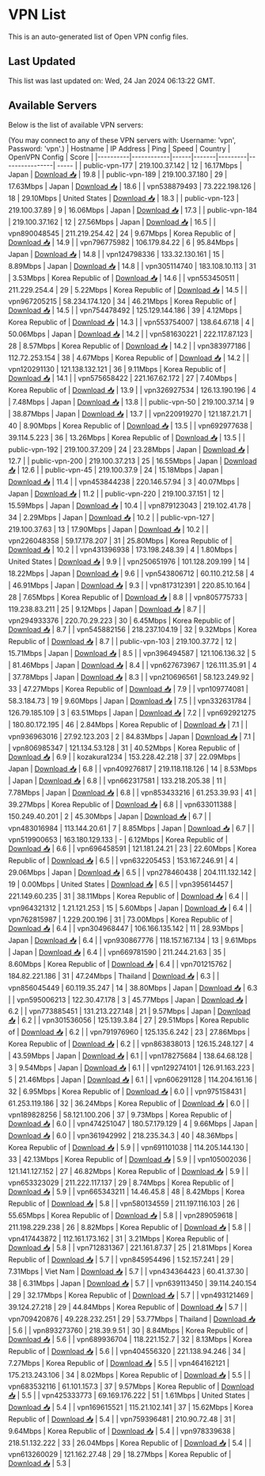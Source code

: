 # VPN List

This is an auto-generated list of Open VPN config files.

## Last Updated

This list was last updated on: Wed, 24 Jan 2024 06:13:22 GMT.

## Available Servers

Below is the list of available VPN servers:

(You may connect to any of these VPN servers with: Username: 'vpn', Password: 'vpn'.)
| Hostname | IP Address | Ping | Speed | Country | OpenVPN Config | Score |
|----------|------------|------|-------|---------|----------------| ----- |
| public-vpn-177 | 219.100.37.142 | 12 | 16.17Mbps | Japan | [Download 📥](./configs/server_0_JP.ovpn) | 19.8 |
| public-vpn-189 | 219.100.37.180 | 29 | 17.63Mbps | Japan | [Download 📥](./configs/server_1_JP.ovpn) | 18.6 |
| vpn538879493 | 73.222.198.126 | 18 | 29.10Mbps | United States | [Download 📥](./configs/server_2_US.ovpn) | 18.3 |
| public-vpn-123 | 219.100.37.89 | 9 | 16.06Mbps | Japan | [Download 📥](./configs/server_3_JP.ovpn) | 17.3 |
| public-vpn-184 | 219.100.37.162 | 12 | 27.56Mbps | Japan | [Download 📥](./configs/server_4_JP.ovpn) | 16.5 |
| vpn890048545 | 211.219.254.42 | 24 | 9.67Mbps | Korea Republic of | [Download 📥](./configs/server_5_KR.ovpn) | 14.9 |
| vpn796775982 | 106.179.84.22 | 6 | 95.84Mbps | Japan | [Download 📥](./configs/server_6_JP.ovpn) | 14.8 |
| vpn124798336 | 133.32.130.161 | 15 | 8.89Mbps | Japan | [Download 📥](./configs/server_7_JP.ovpn) | 14.8 |
| vpn305114740 | 183.108.10.113 | 31 | 3.53Mbps | Korea Republic of | [Download 📥](./configs/server_8_KR.ovpn) | 14.6 |
| vpn553450511 | 211.229.254.4 | 29 | 5.22Mbps | Korea Republic of | [Download 📥](./configs/server_9_KR.ovpn) | 14.5 |
| vpn967205215 | 58.234.174.120 | 34 | 46.21Mbps | Korea Republic of | [Download 📥](./configs/server_10_KR.ovpn) | 14.5 |
| vpn754478492 | 125.129.144.186 | 39 | 4.12Mbps | Korea Republic of | [Download 📥](./configs/server_11_KR.ovpn) | 14.3 |
| vpn553754007 | 138.64.67.18 | 4 | 50.06Mbps | Japan | [Download 📥](./configs/server_12_JP.ovpn) | 14.2 |
| vpn581630221 | 222.117.87.123 | 28 | 8.57Mbps | Korea Republic of | [Download 📥](./configs/server_13_KR.ovpn) | 14.2 |
| vpn383977186 | 112.72.253.154 | 38 | 4.67Mbps | Korea Republic of | [Download 📥](./configs/server_14_KR.ovpn) | 14.2 |
| vpn120291130 | 121.138.132.121 | 36 | 9.11Mbps | Korea Republic of | [Download 📥](./configs/server_15_KR.ovpn) | 14.1 |
| vpn575658422 | 221.167.62.172 | 27 | 7.40Mbps | Korea Republic of | [Download 📥](./configs/server_16_KR.ovpn) | 13.9 |
| vpn326927534 | 126.13.190.196 | 4 | 7.48Mbps | Japan | [Download 📥](./configs/server_17_JP.ovpn) | 13.8 |
| public-vpn-50 | 219.100.37.14 | 9 | 38.87Mbps | Japan | [Download 📥](./configs/server_18_JP.ovpn) | 13.7 |
| vpn220919270 | 121.187.21.71 | 40 | 8.90Mbps | Korea Republic of | [Download 📥](./configs/server_19_KR.ovpn) | 13.5 |
| vpn692977638 | 39.114.5.223 | 36 | 13.26Mbps | Korea Republic of | [Download 📥](./configs/server_20_KR.ovpn) | 13.5 |
| public-vpn-192 | 219.100.37.209 | 24 | 23.28Mbps | Japan | [Download 📥](./configs/server_21_JP.ovpn) | 12.7 |
| public-vpn-200 | 219.100.37.213 | 25 | 16.55Mbps | Japan | [Download 📥](./configs/server_22_JP.ovpn) | 12.6 |
| public-vpn-45 | 219.100.37.9 | 24 | 15.18Mbps | Japan | [Download 📥](./configs/server_23_JP.ovpn) | 11.4 |
| vpn453844238 | 220.146.57.94 | 3 | 40.07Mbps | Japan | [Download 📥](./configs/server_24_JP.ovpn) | 11.2 |
| public-vpn-220 | 219.100.37.151 | 12 | 15.59Mbps | Japan | [Download 📥](./configs/server_25_JP.ovpn) | 10.4 |
| vpn879123043 | 219.102.41.78 | 34 | 2.29Mbps | Japan | [Download 📥](./configs/server_26_JP.ovpn) | 10.2 |
| public-vpn-127 | 219.100.37.63 | 13 | 17.90Mbps | Japan | [Download 📥](./configs/server_27_JP.ovpn) | 10.2 |
| vpn226048358 | 59.17.178.207 | 31 | 25.80Mbps | Korea Republic of | [Download 📥](./configs/server_28_KR.ovpn) | 10.2 |
| vpn431396938 | 173.198.248.39 | 4 | 1.80Mbps | United States | [Download 📥](./configs/server_29_US.ovpn) | 9.9 |
| vpn250651976 | 101.128.209.199 | 14 | 18.22Mbps | Japan | [Download 📥](./configs/server_30_JP.ovpn) | 9.6 |
| vpn543806712 | 60.110.212.58 | 4 | 46.91Mbps | Japan | [Download 📥](./configs/server_31_JP.ovpn) | 9.3 |
| vpn817312391 | 220.85.10.164 | 28 | 7.65Mbps | Korea Republic of | [Download 📥](./configs/server_32_KR.ovpn) | 8.8 |
| vpn805775733 | 119.238.83.211 | 25 | 9.12Mbps | Japan | [Download 📥](./configs/server_33_JP.ovpn) | 8.7 |
| vpn294933376 | 220.70.29.223 | 30 | 6.45Mbps | Korea Republic of | [Download 📥](./configs/server_34_KR.ovpn) | 8.7 |
| vpn545882156 | 218.237.104.19 | 32 | 9.32Mbps | Korea Republic of | [Download 📥](./configs/server_35_KR.ovpn) | 8.7 |
| public-vpn-103 | 219.100.37.72 | 12 | 15.71Mbps | Japan | [Download 📥](./configs/server_36_JP.ovpn) | 8.5 |
| vpn396494587 | 121.106.136.32 | 5 | 81.46Mbps | Japan | [Download 📥](./configs/server_37_JP.ovpn) | 8.4 |
| vpn627673967 | 126.111.35.91 | 4 | 37.78Mbps | Japan | [Download 📥](./configs/server_38_JP.ovpn) | 8.3 |
| vpn210696561 | 58.123.249.92 | 33 | 47.27Mbps | Korea Republic of | [Download 📥](./configs/server_39_KR.ovpn) | 7.9 |
| vpn109774081 | 58.3.184.73 | 19 | 9.60Mbps | Japan | [Download 📥](./configs/server_40_JP.ovpn) | 7.5 |
| vpn332631784 | 126.79.185.109 | 3 | 63.51Mbps | Japan | [Download 📥](./configs/server_41_JP.ovpn) | 7.2 |
| vpn692921275 | 180.80.172.195 | 46 | 2.84Mbps | Korea Republic of | [Download 📥](./configs/server_42_KR.ovpn) | 7.1 |
| vpn936963016 | 27.92.123.203 | 2 | 84.83Mbps | Japan | [Download 📥](./configs/server_43_JP.ovpn) | 7.1 |
| vpn806985347 | 121.134.53.128 | 31 | 40.52Mbps | Korea Republic of | [Download 📥](./configs/server_44_KR.ovpn) | 6.9 |
| kozakura1234 | 153.228.42.218 | 37 | 22.09Mbps | Japan | [Download 📥](./configs/server_45_JP.ovpn) | 6.8 |
| vpn409276817 | 219.118.118.126 | 14 | 8.53Mbps | Japan | [Download 📥](./configs/server_46_JP.ovpn) | 6.8 |
| vpn662317581 | 133.218.205.38 | 11 | 7.78Mbps | Japan | [Download 📥](./configs/server_47_JP.ovpn) | 6.8 |
| vpn853433216 | 61.253.39.93 | 41 | 39.27Mbps | Korea Republic of | [Download 📥](./configs/server_48_KR.ovpn) | 6.8 |
| vpn633011388 | 150.249.40.201 | 2 | 45.30Mbps | Japan | [Download 📥](./configs/server_49_JP.ovpn) | 6.7 |
| vpn483016984 | 113.144.20.61 | 7 | 8.85Mbps | Japan | [Download 📥](./configs/server_50_JP.ovpn) | 6.7 |
| vpn519900653 | 163.180.129.133 | - | 6.12Mbps | Korea Republic of | [Download 📥](./configs/server_51_KR.ovpn) | 6.6 |
| vpn696458591 | 121.181.24.21 | 23 | 22.60Mbps | Korea Republic of | [Download 📥](./configs/server_52_KR.ovpn) | 6.5 |
| vpn632205453 | 153.167.246.91 | 4 | 29.06Mbps | Japan | [Download 📥](./configs/server_53_JP.ovpn) | 6.5 |
| vpn278460438 | 204.111.132.142 | 19 | 0.00Mbps | United States | [Download 📥](./configs/server_54_US.ovpn) | 6.5 |
| vpn395614457 | 221.149.60.235 | 31 | 38.11Mbps | Korea Republic of | [Download 📥](./configs/server_55_KR.ovpn) | 6.4 |
| vpn964321312 | 1.21.121.253 | 15 | 5.60Mbps | Japan | [Download 📥](./configs/server_56_JP.ovpn) | 6.4 |
| vpn762815987 | 1.229.200.196 | 31 | 73.00Mbps | Korea Republic of | [Download 📥](./configs/server_57_KR.ovpn) | 6.4 |
| vpn304968447 | 106.166.135.142 | 11 | 28.93Mbps | Japan | [Download 📥](./configs/server_58_JP.ovpn) | 6.4 |
| vpn930867776 | 118.157.167.134 | 13 | 9.61Mbps | Japan | [Download 📥](./configs/server_59_JP.ovpn) | 6.4 |
| vpn669781590 | 211.244.21.63 | 35 | 8.60Mbps | Korea Republic of | [Download 📥](./configs/server_60_KR.ovpn) | 6.4 |
| vpn701215762 | 184.82.221.186 | 31 | 47.24Mbps | Thailand | [Download 📥](./configs/server_61_TH.ovpn) | 6.3 |
| vpn856045449 | 60.119.35.247 | 14 | 38.80Mbps | Japan | [Download 📥](./configs/server_62_JP.ovpn) | 6.3 |
| vpn595006213 | 122.30.47.178 | 3 | 45.77Mbps | Japan | [Download 📥](./configs/server_63_JP.ovpn) | 6.2 |
| vpn773885451 | 131.213.227.148 | 21 | 9.57Mbps | Japan | [Download 📥](./configs/server_64_JP.ovpn) | 6.2 |
| vpn301536056 | 125.139.3.84 | 27 | 29.51Mbps | Korea Republic of | [Download 📥](./configs/server_65_KR.ovpn) | 6.2 |
| vpn791976960 | 125.135.6.242 | 23 | 27.86Mbps | Korea Republic of | [Download 📥](./configs/server_66_KR.ovpn) | 6.2 |
| vpn863838013 | 126.15.248.127 | 4 | 43.59Mbps | Japan | [Download 📥](./configs/server_67_JP.ovpn) | 6.1 |
| vpn178275684 | 138.64.68.128 | 3 | 9.54Mbps | Japan | [Download 📥](./configs/server_68_JP.ovpn) | 6.1 |
| vpn129274101 | 126.91.163.223 | 5 | 21.46Mbps | Japan | [Download 📥](./configs/server_69_JP.ovpn) | 6.1 |
| vpn606291128 | 114.204.161.16 | 32 | 6.95Mbps | Korea Republic of | [Download 📥](./configs/server_70_KR.ovpn) | 6.0 |
| vpn975158431 | 61.253.119.186 | 32 | 36.24Mbps | Korea Republic of | [Download 📥](./configs/server_71_KR.ovpn) | 6.0 |
| vpn189828256 | 58.121.100.206 | 37 | 9.73Mbps | Korea Republic of | [Download 📥](./configs/server_72_KR.ovpn) | 6.0 |
| vpn474251047 | 180.57.179.129 | 4 | 9.66Mbps | Japan | [Download 📥](./configs/server_73_JP.ovpn) | 6.0 |
| vpn361942992 | 218.235.34.3 | 40 | 48.36Mbps | Korea Republic of | [Download 📥](./configs/server_74_KR.ovpn) | 5.9 |
| vpn691101038 | 114.205.144.130 | 33 | 42.13Mbps | Korea Republic of | [Download 📥](./configs/server_75_KR.ovpn) | 5.9 |
| vpn105002036 | 121.141.127.152 | 27 | 46.82Mbps | Korea Republic of | [Download 📥](./configs/server_76_KR.ovpn) | 5.9 |
| vpn653323029 | 211.222.117.137 | 29 | 8.74Mbps | Korea Republic of | [Download 📥](./configs/server_77_KR.ovpn) | 5.9 |
| vpn665343211 | 14.46.45.8 | 48 | 8.42Mbps | Korea Republic of | [Download 📥](./configs/server_78_KR.ovpn) | 5.8 |
| vpn580134559 | 211.197.116.103 | 26 | 55.65Mbps | Korea Republic of | [Download 📥](./configs/server_79_KR.ovpn) | 5.8 |
| vpn289059618 | 211.198.229.238 | 26 | 8.82Mbps | Korea Republic of | [Download 📥](./configs/server_80_KR.ovpn) | 5.8 |
| vpn417443872 | 112.161.173.162 | 31 | 3.21Mbps | Korea Republic of | [Download 📥](./configs/server_81_KR.ovpn) | 5.8 |
| vpn712831367 | 221.161.87.37 | 25 | 21.81Mbps | Korea Republic of | [Download 📥](./configs/server_82_KR.ovpn) | 5.7 |
| vpn845954496 | 1.52.157.241 | 29 | 7.31Mbps | Viet Nam | [Download 📥](./configs/server_83_VN.ovpn) | 5.7 |
| vpn434364423 | 60.41.37.30 | 38 | 6.31Mbps | Japan | [Download 📥](./configs/server_84_JP.ovpn) | 5.7 |
| vpn639113450 | 39.114.240.154 | 29 | 32.17Mbps | Korea Republic of | [Download 📥](./configs/server_85_KR.ovpn) | 5.7 |
| vpn493121469 | 39.124.27.218 | 29 | 44.84Mbps | Korea Republic of | [Download 📥](./configs/server_86_KR.ovpn) | 5.7 |
| vpn709420876 | 49.228.232.251 | 29 | 53.77Mbps | Thailand | [Download 📥](./configs/server_87_TH.ovpn) | 5.6 |
| vpn893273760 | 218.39.9.51 | 30 | 8.84Mbps | Korea Republic of | [Download 📥](./configs/server_88_KR.ovpn) | 5.6 |
| vpn689936704 | 118.221.152.7 | 32 | 8.13Mbps | Korea Republic of | [Download 📥](./configs/server_89_KR.ovpn) | 5.6 |
| vpn404556320 | 221.138.94.246 | 34 | 7.27Mbps | Korea Republic of | [Download 📥](./configs/server_90_KR.ovpn) | 5.5 |
| vpn464162121 | 175.213.243.106 | 34 | 8.02Mbps | Korea Republic of | [Download 📥](./configs/server_91_KR.ovpn) | 5.5 |
| vpn683532116 | 61.101.157.3 | 37 | 9.57Mbps | Korea Republic of | [Download 📥](./configs/server_92_KR.ovpn) | 5.5 |
| vpn425333773 | 69.169.176.222 | 51 | 1.61Mbps | United States | [Download 📥](./configs/server_93_US.ovpn) | 5.4 |
| vpn169615521 | 115.21.102.141 | 37 | 15.62Mbps | Korea Republic of | [Download 📥](./configs/server_94_KR.ovpn) | 5.4 |
| vpn759396481 | 210.90.72.48 | 31 | 9.64Mbps | Korea Republic of | [Download 📥](./configs/server_95_KR.ovpn) | 5.4 |
| vpn978339638 | 218.51.132.222 | 33 | 26.04Mbps | Korea Republic of | [Download 📥](./configs/server_96_KR.ovpn) | 5.4 |
| vpn613260029 | 121.162.27.48 | 29 | 18.27Mbps | Korea Republic of | [Download 📥](./configs/server_97_KR.ovpn) | 5.3 |
